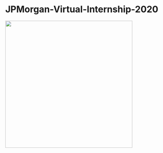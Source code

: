 
# JPMorgan-Virtual-Internship-2020
<img src="https://user-images.githubusercontent.com/47134609/81475643-1f06a680-922b-11ea-9124-da3c6d1228d1.png" style="width: 400px;"/>
